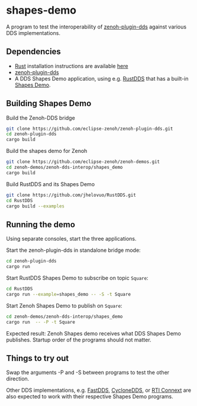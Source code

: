# shapes-demo

A program to test the interoperability of [zenoh-plugin-dds](https://github.com/eclipse-zenoh/zenoh-plugin-dds) against various DDS implementations.

## Dependencies


- [Rust](http://rust-lang.org) installation instructions are available [here](https://www.rust-lang.org/tools/install)
- [zenoh-plugin-dds](https://github.com/eclipse-zenoh/zenoh-plugin-dds)
- A DDS Shapes Demo application, using e.g. [RustDDS](https://atostek.com/en/services/rust-dds/) that has a built-in [Shapes Demo](https://github.com/jhelovuo/RustDDS/tree/master/examples/shapes_demo).

## Building Shapes Demo

Build the Zenoh-DDS bridge

```bash
git clone https://github.com/eclipse-zenoh/zenoh-plugin-dds.git
cd zenoh-plugin-dds
cargo build
```

Build the shapes demo for Zenoh

```bash
git clone https://github.com/eclipse-zenoh/zenoh-demos.git
cd zenoh-demos/zenoh-dds-interop/shapes_demo
cargo build
```

Build RustDDS and its Shapes Demo

```bash
git clone https://github.com/jhelovuo/RustDDS.git
cd RustDDS
cargo build --examples
```


## Running the demo

Using separate consoles, start the three applications.

Start the zenoh-plugin-dds in standalone bridge mode:

```bash
cd zenoh-plugin-dds
cargo run
```

Start RustDDS Shapes Demo to subscribe on topic `Square`:
```bash
cd RustDDS
cargo run --example=shapes_demo -- -S -t Square
```

Start Zenoh Shapes Demo to publish on `Square`:

```bash
cd zenoh-demos/zenoh-dds-interop/shapes_demo
cargo run  -- -P -t Square
```

Expected result: Zenoh Shapes demo receives what DDS Shapes Demo publishes. Startup order of the programs should not matter.

## Things to try out

Swap the arguments -P and -S between programs to test the other direction.

Other DDS implementations, e.g. 
[FastDDS](https://github.com/eProsima/Fast-DDS), 
[CycloneDDS](https://cyclonedds.io/), or 
[RTI Connext](https://www.rti.com/products) 
are also expected to work with their respective Shapes Demo programs.
